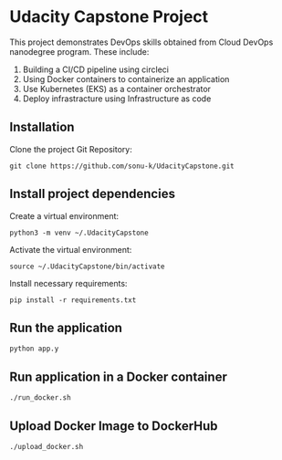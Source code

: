 # Udacity Capstone Project



This project demonstrates DevOps skills obtained from Cloud DevOps nanodegree program. These include:

1) Building a CI/CD pipeline using circleci
2) Using Docker containers to containerize an application
3) Use Kubernetes (EKS) as a container orchestrator
4) Deploy infrastracture using Infrastructure as code


## Installation

Clone the project Git Repository:

`git clone https://github.com/sonu-k/UdacityCapstone.git`

## Install project dependencies

Create a virtual environment:

`python3 -m venv ~/.UdacityCapstone`

Activate the virtual environment:

`source ~/.UdacityCapstone/bin/activate`

Install necessary requirements:

`pip install -r requirements.txt`

## Run the application 

`python app.y`

## Run application in a Docker container

`./run_docker.sh`

## Upload Docker Image to DockerHub

`./upload_docker.sh`
